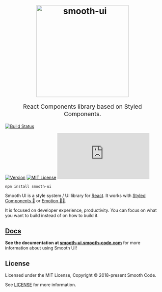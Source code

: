 <h1 align="center">
  <img src="https://raw.githubusercontent.com/smooth-code/smooth-ui/master/resources/smooth-ui-logo.png?token=AAQQPuM4Puh4DdUkTB1OufRD9oW_EOHzks5agcuiwA%3D%3D" alt="smooth-ui" title="smooth-ui" width="300">
</h1>
<p align="center" style="font-size: 1.2rem;">React Components library based on Styled Components.</p>

[![Build Status][build-badge]][build]

<!-- [![Code Coverage][coverage-badge]][coverage] -->

[![Version][version-badge]][package]
[![MIT License][license-badge]][license]
[![Small size][size-badge]][build-min]

<!-- [![PRs Welcome][prs-badge]][prs] -->

<!-- [![Watch on GitHub][github-watch-badge]][github-watch] -->

<!-- [![Star on GitHub][github-star-badge]][github-star] -->

<!-- [![Tweet][twitter-badge]][twitter] -->

```sh
npm install smooth-ui
```

Smooth UI is a style system / UI library for [React](https://reactjs.org/). It works with [Styled Components 💅](https://www.styled-components.com) or [Emotion 👩‍🎤](https://emotion.sh/).

It is focused on developer experience, productivity. You can focus on what you want to build instead of on how to build it.

## [Docs](https://smooth-ui.smooth-code.com/)

**See the documentation at [smooth-ui.smooth-code.com](https://smooth-ui.smooth-code.com/)** for more information about using Smooth UI!

## License

Licensed under the MIT License, Copyright © 2018-present Smooth Code.

See [LICENSE](./LICENSE) for more information.

[build-badge]: https://img.shields.io/travis/smooth-code/smooth-ui.svg?style=flat-square
[build]: https://travis-ci.org/smooth-code/smooth-ui
[coverage-badge]: https://img.shields.io/codecov/c/github/smooth-code/smooth-ui.svg?style=flat-square
[coverage]: https://codecov.io/github/smooth-code/smooth-ui
[version-badge]: https://img.shields.io/npm/v/@smooth-ui/core-sc.svg?style=flat-square
[package]: https://www.npmjs.com/package/@smooth-ui/core-sc
[license-badge]: https://img.shields.io/npm/l/@smooth-ui/core-sc.svg?style=flat-square
[license]: https://github.com/smooth-code/smooth-ui/blob/master/LICENSE
[prs-badge]: https://img.shields.io/badge/PRs-welcome-brightgreen.svg?style=flat-square
[prs]: http://makeapullrequest.com
[github-watch-badge]: https://img.shields.io/github/watchers/smooth-code/smooth-ui.svg?style=social
[github-watch]: https://github.com/smooth-code/smooth-ui/watchers
[github-star-badge]: https://img.shields.io/github/stars/smooth-code/smooth-ui.svg?style=social
[github-star]: https://github.com/smooth-code/smooth-ui/stargazers
[twitter]: https://twitter.com/intent/tweet?text=Check%20out%20Smooth%20UI!%20https://github.com/smooth-code/smooth-ui%20%F0%9F%91%8D
[twitter-badge]: https://img.shields.io/twitter/url/https/github.com/smooth-code/smooth-ui.svg?style=social
[size-badge]: http://img.badgesize.io/https://unpkg.com/@smooth-ui/core-sc/dist/smooth-ui.min.js?compression=gzip&style=flat-square
[build-min]: https://unpkg.com/smooth-ui/@smooth-ui/core-sc/dist/smooth-ui.min.js
